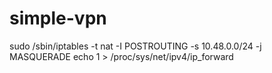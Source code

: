 simple-vpn
==========

sudo /sbin/iptables -t nat -I POSTROUTING -s 10.48.0.0/24 -j MASQUERADE
echo 1 > /proc/sys/net/ipv4/ip_forward